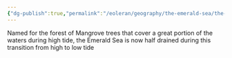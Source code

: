 ```yaml
---
{"dg-publish":true,"permalink":"/eoleran/geography/the-emerald-sea/the-emerald-sea/"}
---
```



Named for the forest of Mangrove trees that cover a great portion of the waters during high tide, the Emerald Sea is now half drained during this transition from high to low tide